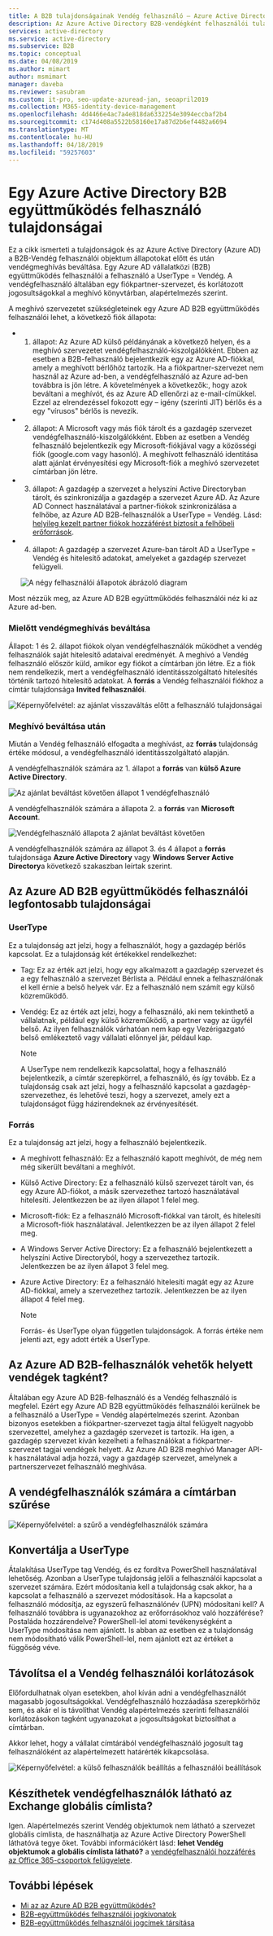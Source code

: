 ```yaml
---
title: A B2B tulajdonságainak Vendég felhasználó – Azure Active Directory |} A Microsoft Docs
description: Az Azure Active Directory B2B-vendégként felhasználói tulajdonságok és állapotok előtt és után vendégmeghívás beváltása
services: active-directory
ms.service: active-directory
ms.subservice: B2B
ms.topic: conceptual
ms.date: 04/08/2019
ms.author: mimart
author: msmimart
manager: daveba
ms.reviewer: sasubram
ms.custom: it-pro, seo-update-azuread-jan, seoapril2019
ms.collection: M365-identity-device-management
ms.openlocfilehash: 4d4466e4ac7a4e818da6332254e3094eccbaf2b4
ms.sourcegitcommit: c174d408a5522b58160e17a87d2b6ef4482a6694
ms.translationtype: MT
ms.contentlocale: hu-HU
ms.lasthandoff: 04/18/2019
ms.locfileid: "59257603"
---
```

# <a name="properties-of-an-azure-active-directory-b2b-collaboration-user"></a>Egy Azure Active Directory B2B együttműködés felhasználó tulajdonságai

Ez a cikk ismerteti a tulajdonságok és az Azure Active Directory (Azure AD) a B2B-Vendég felhasználói objektum állapotokat előtt és után vendégmeghívás beváltása. Egy Azure AD vállalatközi (B2B) együttműködés felhasználói a felhasználó a UserType = Vendég. A vendégfelhasználó általában egy fiókpartner-szervezet, és korlátozott jogosultságokkal a meghívó könyvtárban, alapértelmezés szerint.

A meghívó szervezetet szükségleteinek egy Azure AD B2B együttműködés felhasználói lehet, a következő fiók állapota:

- 1. állapot: Az Azure AD külső példányának a következő helyen, és a meghívó szervezetet vendégfelhasználó-kiszolgálókként. Ebben az esetben a B2B-felhasználó bejelentkezik egy az Azure AD-fiókkal, amely a meghívott bérlőhöz tartozik. Ha a fiókpartner-szervezet nem használ az Azure ad-ben, a vendégfelhasználó az Azure ad-ben továbbra is jön létre. A követelmények a következők:, hogy azok beváltani a meghívót, és az Azure AD ellenőrzi az e-mail-címükkel. Ezzel az elrendezéssel fokozott egy – igény (szerinti JIT) bérlős és a egy "vírusos" bérlős is nevezik.

- 2. állapot: A Microsoft vagy más fiók tárolt és a gazdagép szervezet vendégfelhasználó-kiszolgálókként. Ebben az esetben a Vendég felhasználó bejelentkezik egy Microsoft-fiókjával vagy a közösségi fiók (google.com vagy hasonló). A meghívott felhasználó identitása alatt ajánlat érvényesítési egy Microsoft-fiók a meghívó szervezetet címtárban jön létre.

- 3. állapot: A gazdagép a szervezet a helyszíni Active Directoryban tárolt, és szinkronizálja a gazdagép a szervezet Azure AD. Az Azure AD Connect használatával a partner-fiókok szinkronizálása a felhőbe, az Azure AD B2B-felhasználók a UserType = Vendég. Lásd: [helyileg kezelt partner fiókok hozzáférést biztosít a felhőbeli erőforrások](hybrid-on-premises-to-cloud.md).

- 4. állapot: A gazdagép a szervezet Azure-ban tárolt AD a UserType = Vendég és hitelesítő adatokat, amelyeket a gazdagép szervezet felügyeli.

  ![A négy felhasználói állapotok ábrázoló diagram](media/user-properties/redemption-diagram.png)


Most nézzük meg, az Azure AD B2B együttműködés felhasználói néz ki az Azure ad-ben.

### <a name="before-invitation-redemption"></a>Mielőtt vendégmeghívás beváltása

Állapot: 1 és 2. állapot fiókok olyan vendégfelhasználók működhet a vendég felhasználók saját hitelesítő adataival eredményét. A meghívó a Vendég felhasználó először küld, amikor egy fiókot a címtárban jön létre. Ez a fiók nem rendelkezik, mert a vendégfelhasználó identitásszolgáltató hitelesítés történik tartozó hitelesítő adatokat. A **forrás** a Vendég felhasználói fiókhoz a címtár tulajdonsága **Invited felhasználói**. 

![Képernyőfelvétel: az ajánlat visszaváltás előtt a felhasználó tulajdonságai](media/user-properties/before-redemption.png)

### <a name="after-invitation-redemption"></a>Meghívó beváltása után

Miután a Vendég felhasználó elfogadta a meghívást, az **forrás** tulajdonság értéke módosul, a vendégfelhasználó identitásszolgáltató alapján.

A vendégfelhasználók számára az 1. állapot a **forrás** van **külső Azure Active Directory**.

![Az ajánlat beváltást követően állapot 1 vendégfelhasználó](media/user-properties/after-redemption-state1.png)

A vendégfelhasználók számára a állapota 2. a **forrás** van **Microsoft Account**.

![Vendégfelhasználó állapota 2 ajánlat beváltást követően](media/user-properties/after-redemption-state2.png)

A vendégfelhasználók számára az állapot 3. és 4 állapot a **forrás** tulajdonsága **Azure Active Directory** vagy **Windows Server Active Directory**a következő szakaszban leírtak szerint.

## <a name="key-properties-of-the-azure-ad-b2b-collaboration-user"></a>Az Azure AD B2B együttműködés felhasználói legfontosabb tulajdonságai
### <a name="usertype"></a>UserType
Ez a tulajdonság azt jelzi, hogy a felhasználót, hogy a gazdagép bérlős kapcsolat. Ez a tulajdonság két értékekkel rendelkezhet:
- Tag: Ez az érték azt jelzi, hogy egy alkalmazott a gazdagép szervezet és a egy felhasználó a szervezet Bérlista a. Például ennek a felhasználónak el kell érnie a belső helyek vár. Ez a felhasználó nem számít egy külső közreműködő.

- Vendég: Ez az érték azt jelzi, hogy a felhasználó, aki nem tekinthető a vállalatnak, például egy külső közreműködő, a partner vagy az ügyfél belső. Az ilyen felhasználók várhatóan nem kap egy Vezérigazgató belső emlékeztető vagy vállalati előnnyel jár, például kap.

  > [!NOTE]
  > A UserType nem rendelkezik kapcsolattal, hogy a felhasználó bejelentkezik, a címtár szerepkörrel, a felhasználó, és így tovább. Ez a tulajdonság csak azt jelzi, hogy a felhasználó kapcsolat a gazdagép-szervezethez, és lehetővé teszi, hogy a szervezet, amely ezt a tulajdonságot függ házirendeknek az érvényesítését.

### <a name="source"></a>Forrás
Ez a tulajdonság azt jelzi, hogy a felhasználó bejelentkezik.

- A meghívott felhasználó: Ez a felhasználó kapott meghívót, de még nem még sikerült beváltani a meghívót.

- Külső Active Directory: Ez a felhasználó külső szervezet tárolt van, és egy Azure AD-fiókot, a másik szervezethez tartozó használatával hitelesíti. Jelentkezzen be az ilyen állapot 1 felel meg.

- Microsoft-fiók: Ez a felhasználó Microsoft-fiókkal van tárolt, és hitelesíti a Microsoft-fiók használatával. Jelentkezzen be az ilyen állapot 2 felel meg.

- A Windows Server Active Directory: Ez a felhasználó bejelentkezett a helyszíni Active Directoryból, hogy a szervezethez tartozik. Jelentkezzen be az ilyen állapot 3 felel meg.

- Azure Active Directory: Ez a felhasználó hitelesíti magát egy az Azure AD-fiókkal, amely a szervezethez tartozik. Jelentkezzen be az ilyen állapot 4 felel meg.
  > [!NOTE]
  > Forrás- és UserType olyan független tulajdonságok. A forrás értéke nem jelenti azt, egy adott érték a UserType.

## <a name="can-azure-ad-b2b-users-be-added-as-members-instead-of-guests"></a>Az Azure AD B2B-felhasználók vehetők helyett vendégek tagként?
Általában egy Azure AD B2B-felhasználó és a Vendég felhasználó is megfelel. Ezért egy Azure AD B2B együttműködés felhasználói kerülnek be a felhasználó a UserType = Vendég alapértelmezés szerint. Azonban bizonyos esetekben a fiókpartner-szervezet tagja által felügyelt nagyobb szervezettel, amelyhez a gazdagép szervezet is tartozik. Ha igen, a gazdagép szervezet kíván kezelheti a felhasználókat a fiókpartner-szervezet tagjai vendégek helyett. Az Azure AD B2B meghívó Manager API-k használatával adja hozzá, vagy a gazdagép szervezet, amelynek a partnerszervezet felhasználó meghívása.

## <a name="filter-for-guest-users-in-the-directory"></a>A vendégfelhasználók számára a címtárban szűrése

![Képernyőfelvétel: a szűrő a vendégfelhasználók számára](media/user-properties/filter-guest-users.png)

## <a name="convert-usertype"></a>Konvertálja a UserType
Átalakítása UserType tag Vendég, és ez fordítva PowerShell használatával lehetőség. Azonban a UserType tulajdonság jelöli a felhasználói kapcsolat a szervezet számára. Ezért módosítania kell a tulajdonság csak akkor, ha a kapcsolat a felhasználó a szervezet módosítások. Ha a kapcsolat a felhasználó módosítja, az egyszerű felhasználónév (UPN) módosítani kell? A felhasználó továbbra is ugyanazokhoz az erőforrásokhoz való hozzáférése? Postaláda hozzárendelve? PowerShell-lel atomi tevékenységként a UserType módosítása nem ajánlott. Is abban az esetben ez a tulajdonság nem módosítható válik PowerShell-lel, nem ajánlott ezt az értéket a függőség véve.

## <a name="remove-guest-user-limitations"></a>Távolítsa el a Vendég felhasználói korlátozások
Előfordulhatnak olyan esetekben, ahol kíván adni a vendégfelhasználót magasabb jogosultságokkal. Vendégfelhasználó hozzáadása szerepkörhöz sem, és akár el is távolíthat Vendég alapértelmezés szerinti felhasználói korlátozásokon tagként ugyanazokat a jogosultságokat biztosíthat a címtárban.

Akkor lehet, hogy a vállalat címtárából vendégfelhasználó jogosult tag felhasználóként az alapértelmezett határérték kikapcsolása.

![Képernyőfelvétel: a külső felhasználók beállítás a felhasználói beállítások](media/user-properties/remove-guest-limitations.png)

## <a name="can-i-make-guest-users-visible-in-the-exchange-global-address-list"></a>Készíthetek vendégfelhasználók látható az Exchange globális címlista?
Igen. Alapértelmezés szerint Vendég objektumok nem látható a szervezet globális címlista, de használhatja az Azure Active Directory PowerShell láthatóvá tegye őket. További információkért lásd: **lehet Vendég objektumok a globális címlista látható?** a [vendégfelhasználói hozzáférés az Office 365-csoportok felügyelete](https://docs.microsoft.com/office365/admin/create-groups/manage-guest-access-in-groups?redirectSourcePath=%252fen-us%252farticle%252fmanage-guest-access-in-office-365-groups-9de497a9-2f5c-43d6-ae18-767f2e6fe6e0&view=o365-worldwide#faq). 

## <a name="next-steps"></a>További lépések

* [Mi az az Azure AD B2B együttműködés?](what-is-b2b.md)
* [B2B-együttműködés felhasználói jogkivonatok](user-token.md)
* [B2B-együttműködés felhasználói jogcímek társítása](claims-mapping.md)
